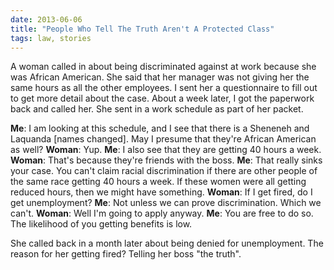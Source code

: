 ```yaml
---
date: 2013-06-06
title: "People Who Tell The Truth Aren't A Protected Class"
tags: law, stories
---
```


A woman called in about being discriminated against at work because she was African American. She said that her manager was not giving her the same hours as all the other employees. I sent her a questionnaire to fill out to get more detail about the case. About a week later, I got the paperwork back and called her. She sent in a work schedule as part of her packet.

**Me**: I am looking at this schedule, and I see that there is a Sheneneh and Laquanda [names changed]. May I presume that they're African American as well?
**Woman**: Yup.
**Me**: I also see that they are getting 40 hours a week.
**Woman**: That's because they're friends with the boss.
**Me**: That really sinks your case. You can't claim racial discrimination if there are other people of the same race getting 40 hours a week. If these women were all getting reduced hours, then we might have something.
**Woman**: If I get fired, do I get unemployment?
**Me**: Not unless we can prove discrimination. Which we can't.
**Woman**: Well I'm going to apply anyway.
**Me**: You are free to do so. The likelihood of you getting benefits is low.

She called back in a month later about being denied for unemployment. The reason for her getting fired? Telling her boss "the truth".
